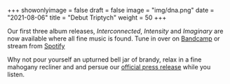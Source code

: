 +++
showonlyimage = false
draft = false
image = "img/dna.png"
date = "2021-08-06"
title = "Debut Triptych"
weight = 50
+++

Our first three album releases, _Interconnected_, _Intensity_ and _Imaginary_ are now available where all fine music is found. Tune in over on [Bandcamp](https://trackclub.bandcamp.com/) or stream from [Spotify](https://open.spotify.com/artist/4YWYZ0paxVxM2zrmhzDAU2)

<!--more-->

Why not pour yourself an upturned bell jar of brandy, relax in a fine mahogany recliner and and persue our [official press release](/dox/album_press_release_1.pdf) while you listen. 